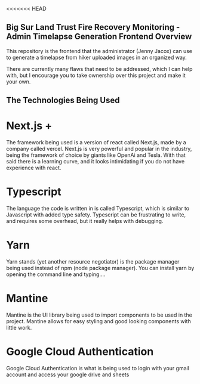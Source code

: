 <<<<<<< HEAD

## Big Sur Land Trust Fire Recovery Monitoring - Admin Timelapse Generation Frontend Overview

This repository is the frontend that the administrator (Jenny Jacox) can use to generate a timelapse from hiker uploaded images in an organized way.

There are currently many flaws that need to be addressed, which I can help with, but I encourage you to take ownership over this project and make it your own.

## The Technologies Being Used

# Next.js +

The framework being used is a version of react called Next.js, made by a company called vercel. Next.js is very powerful and popular in the industry, being the framework of choice by giants like OpenAi and Tesla. With that said there is a learning curve, and it looks intimidating if you do not have experience with react.

# Typescript

The language the code is written in is called Typescript, which is similar to Javascript with added type safety. Typescript can be frustrating to write, and requires some overhead, but it really helps with debugging.

# Yarn

Yarn stands (yet another resource negotiator) is the package manager being used instead of npm (node package manager). You can install yarn by opening the command line and typing....

# Mantine

Mantine is the UI library being used to import components to be used in the project. Mantine allows for easy styling and good looking components with little work.

# Google Cloud Authentication

Google Cloud Authentication is what is being used to login with your gmail account and access your google drive and sheets
